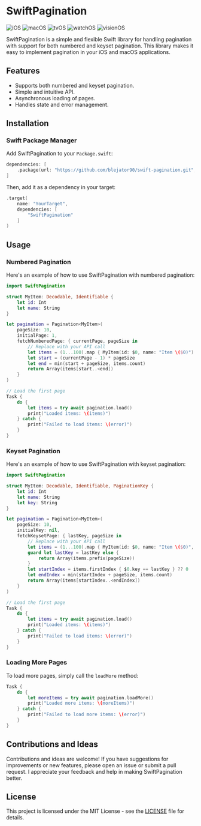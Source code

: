 # SwiftPagination

![iOS](https://img.shields.io/badge/iOS-13+-green)
![macOS](https://img.shields.io/badge/macOS-10.15+-green)
![tvOS](https://img.shields.io/badge/tvOS-13+-green)
![watchOS](https://img.shields.io/badge/watchOS-6+-green)
![visionOS](https://img.shields.io/badge/visionOS-1+-green)

SwiftPagination is a simple and flexible Swift library for handling pagination with support for both numbered and keyset pagination. This library makes it easy to implement pagination in your iOS and macOS applications.

## Features

- Supports both numbered and keyset pagination.
- Simple and intuitive API.
- Asynchronous loading of pages.
- Handles state and error management.

## Installation

### Swift Package Manager

Add SwiftPagination to your `Package.swift`:

```swift
dependencies: [
    .package(url: "https://github.com/blejator90/swift-pagination.git", from: "0.1.0")
]
```

Then, add it as a dependency in your target:

```swift
.target(
    name: "YourTarget",
    dependencies: [
        "SwiftPagination"
    ]
)
```

## Usage

### Numbered Pagination

Here's an example of how to use SwiftPagination with numbered pagination:

```swift
import SwiftPagination

struct MyItem: Decodable, Identifiable {
    let id: Int
    let name: String
}

let pagination = Pagination<MyItem>(
    pageSize: 10,
    initialPage: 1,
    fetchNumberedPage: { currentPage, pageSize in
        // Replace with your API call
        let items = (1...100).map { MyItem(id: $0, name: "Item \($0)") }
        let start = (currentPage - 1) * pageSize
        let end = min(start + pageSize, items.count)
        return Array(items[start..<end])
    }
)

// Load the first page
Task {
    do {
        let items = try await pagination.load()
        print("Loaded items: \(items)")
    } catch {
        print("Failed to load items: \(error)")
    }
}
```

### Keyset Pagination

Here's an example of how to use SwiftPagination with keyset pagination:

```swift
import SwiftPagination

struct MyItem: Decodable, Identifiable, PaginationKey {
    let id: Int
    let name: String
    let key: String
}

let pagination = Pagination<MyItem>(
    pageSize: 10,
    initialKey: nil,
    fetchKeysetPage: { lastKey, pageSize in
        // Replace with your API call
        let items = (1...100).map { MyItem(id: $0, name: "Item \($0)", key: "\($0)") }
        guard let lastKey = lastKey else {
            return Array(items.prefix(pageSize))
        }
        let startIndex = items.firstIndex { $0.key == lastKey } ?? 0
        let endIndex = min(startIndex + pageSize, items.count)
        return Array(items[startIndex..<endIndex])
    }
)

// Load the first page
Task {
    do {
        let items = try await pagination.load()
        print("Loaded items: \(items)")
    } catch {
        print("Failed to load items: \(error)")
    }
}
```

### Loading More Pages

To load more pages, simply call the `loadMore` method:

```swift
Task {
    do {
        let moreItems = try await pagination.loadMore()
        print("Loaded more items: \(moreItems)")
    } catch {
        print("Failed to load more items: \(error)")
    }
}
```

## Contributions and Ideas

Contributions and ideas are welcome! If you have suggestions for improvements or new features, please open an issue or submit a pull request. I appreciate your feedback and help in making SwiftPagination better.

## License

This project is licensed under the MIT License - see the [LICENSE](LICENSE) file for details.
